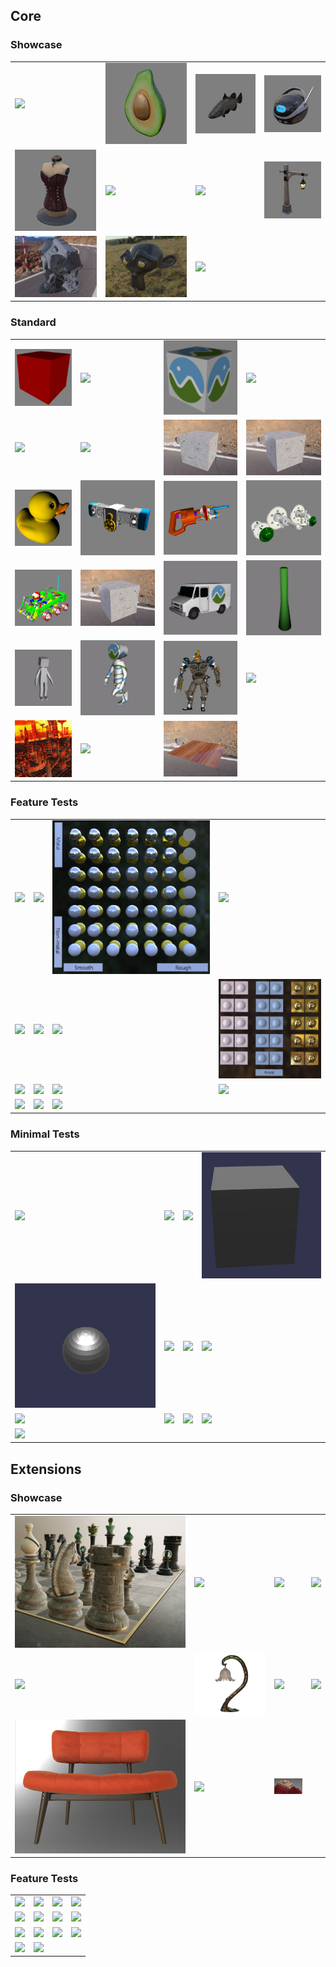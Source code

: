 ## Core
### Showcase

<table style="margin: 0 auto;">
<tr>
<td><a href="https://github.com/KhronosGroup/glTF-Sample-Models/blob/master/2.0/AntiqueCamera"            title="Antique Camera"  ><img src="https://github.com/KhronosGroup/glTF-Sample-Models/raw/master/2.0/AntiqueCamera/screenshot/screenshot.png"            ></a></td>
<td><a href="https://github.com/KhronosGroup/glTF-Sample-Models/blob/master/2.0/Avocado"                  title="Avocado"         ><img src="https://github.com/KhronosGroup/glTF-Sample-Models/raw/master/2.0/Avocado/screenshot/screenshot.jpg"                  ></a></td>
<td><a href="https://github.com/KhronosGroup/glTF-Sample-Models/blob/master/2.0/BarramundiFish"           title="Barramundi Fish" ><img src="https://github.com/KhronosGroup/glTF-Sample-Models/raw/master/2.0/BarramundiFish/screenshot/screenshot.jpg"           ></a></td>
<td><a href="https://github.com/KhronosGroup/glTF-Sample-Models/blob/master/2.0/BoomBox"                  title="Boom Box"        ><img src="https://github.com/KhronosGroup/glTF-Sample-Models/raw/master/2.0/BoomBox/screenshot/screenshot.jpg"                  ></a></td>
</tr>
<tr>
<td><a href="https://github.com/KhronosGroup/glTF-Sample-Models/blob/master/2.0/Corset"                   title="Corset"          ><img src="https://github.com/KhronosGroup/glTF-Sample-Models/raw/master/2.0/Corset/screenshot/screenshot.jpg"                   ></a></td>
<td><a href="https://github.com/KhronosGroup/glTF-Sample-Models/blob/master/2.0/DamagedHelmet"            title="Damaged Helmet"  ><img src="https://github.com/KhronosGroup/glTF-Sample-Models/raw/master/2.0/DamagedHelmet/screenshot/screenshot.png"            ></a></td>
<td><a href="https://github.com/KhronosGroup/glTF-Sample-Models/blob/master/2.0/FlightHelmet"             title="Flight Helmet"   ><img src="https://github.com/KhronosGroup/glTF-Sample-Models/raw/master/2.0/FlightHelmet/screenshot/screenshot.jpg"             ></a></td>
<td><a href="https://github.com/KhronosGroup/glTF-Sample-Models/blob/master/2.0/Lantern"                  title="Lantern"         ><img src="https://github.com/KhronosGroup/glTF-Sample-Models/raw/master/2.0/Lantern/screenshot/screenshot.jpg"                  ></a></td>
</tr>

<tr>
<td><a href="https://github.com/KhronosGroup/glTF-Sample-Models/blob/master/2.0/SciFiHelmet"              title="Sci Fi Helmet"   ><img src="https://github.com/KhronosGroup/glTF-Sample-Models/raw/master/2.0/SciFiHelmet/screenshot/screenshot.jpg"              ></a></td>
<td><a href="https://github.com/KhronosGroup/glTF-Sample-Models/blob/master/2.0/Suzanne"                  title="Suzanne"         ><img src="https://github.com/KhronosGroup/glTF-Sample-Models/raw/master/2.0/Suzanne/screenshot/screenshot.jpg"                  ></a></td>
<td><a href="https://github.com/KhronosGroup/glTF-Sample-Models/blob/master/2.0/WaterBottle"              title="WaterBottle"     ><img src="https://github.com/KhronosGroup/glTF-Sample-Models/raw/master/2.0/WaterBottle/screenshot/screenshot.jpg"              ></a></td>
<td></td>
</tr>
</table>

### Standard

<table style="margin: 0 auto;">
<tr>
<td><a href="https://github.com/KhronosGroup/glTF-Sample-Models/blob/master/2.0/Box"                      title="Box"               ><img src="https://github.com/KhronosGroup/glTF-Sample-Models/raw/master/2.0/Box/screenshot/screenshot.png"                      ></a></td>
<td><a href="https://github.com/KhronosGroup/glTF-Sample-Models/blob/master/2.0/BoxInterleaved"           title="Box Interleaved"   ><img src="https://github.com/KhronosGroup/glTF-Sample-Models/raw/master/2.0/BoxInterleaved/screenshot/screenshot.png"           ></a></td>
<td><a href="https://github.com/KhronosGroup/glTF-Sample-Models/blob/master/2.0/BoxTextured"              title="Box Textured"      ><img src="https://github.com/KhronosGroup/glTF-Sample-Models/raw/master/2.0/BoxTextured/screenshot/screenshot.png"              ></a></td>
<td><a href="https://github.com/KhronosGroup/glTF-Sample-Models/blob/master/2.0/BoxTexturedNonPowerOfTwo" title="Box Textured NPOT" ><img src="https://github.com/KhronosGroup/glTF-Sample-Models/raw/master/2.0/BoxTexturedNonPowerOfTwo/screenshot/screenshot.png" ></a></td>
</tr>

<tr>
<td><a href="https://github.com/KhronosGroup/glTF-Sample-Models/blob/master/2.0/Box%20With%20Spaces"      title="Box With Spaces"   ><img src="https://github.com/KhronosGroup/glTF-Sample-Models/raw/master/2.0/Box%20With%20Spaces/screenshot/screenshot.png"      ></a></td>
<td><a href="https://github.com/KhronosGroup/glTF-Sample-Models/blob/master/2.0/BoxVertexColors"          title="Box Vertex Colors" ><img src="https://github.com/KhronosGroup/glTF-Sample-Models/raw/master/2.0/BoxVertexColors/screenshot/screenshot.png"          ></a></td>
<td><a href="https://github.com/KhronosGroup/glTF-Sample-Models/blob/master/2.0/Cube"                     title="Cube"              ><img src="https://github.com/KhronosGroup/glTF-Sample-Models/raw/master/2.0/Cube/screenshot/screenshot.jpg"                     ></a></td>
<td><a href="https://github.com/KhronosGroup/glTF-Sample-Models/blob/master/2.0/AnimatedCube"             title="Animated Cube"     ><img src="https://github.com/KhronosGroup/glTF-Sample-Models/raw/master/2.0/AnimatedCube/screenshot/screenshot.gif"             ></a></td>
</tr>

<tr>
<td><a href="https://github.com/KhronosGroup/glTF-Sample-Models/blob/master/2.0/Duck"                     title="Duck"              ><img src="https://github.com/KhronosGroup/glTF-Sample-Models/raw/master/2.0/Duck/screenshot/screenshot.png"                     ></a></td>
<td><a href="https://github.com/KhronosGroup/glTF-Sample-Models/blob/master/2.0/2CylinderEngine"          title="2 Cylinder Engine" ><img src="https://github.com/KhronosGroup/glTF-Sample-Models/raw/master/2.0/2CylinderEngine/screenshot/screenshot.png"          ></a></td>
<td><a href="https://github.com/KhronosGroup/glTF-Sample-Models/blob/master/2.0/ReciprocatingSaw"         title="Reciprocating Saw" ><img src="https://github.com/KhronosGroup/glTF-Sample-Models/raw/master/2.0/ReciprocatingSaw/screenshot/screenshot.png"         ></a></td>
<td><a href="https://github.com/KhronosGroup/glTF-Sample-Models/blob/master/2.0/GearboxAssy"              title="Gearbox Assy"      ><img src="https://github.com/KhronosGroup/glTF-Sample-Models/raw/master/2.0/GearboxAssy/screenshot/screenshot.png"              ></a></td>
</tr>

<tr>
<td><a href="https://github.com/KhronosGroup/glTF-Sample-Models/blob/master/2.0/Buggy"                    title="Buggy"             ><img src="https://github.com/KhronosGroup/glTF-Sample-Models/raw/master/2.0/Buggy/screenshot/screenshot.png"                    ></a></td>
<td><a href="https://github.com/KhronosGroup/glTF-Sample-Models/blob/master/2.0/BoxAnimated"              title="Box Animated"      ><img src="https://github.com/KhronosGroup/glTF-Sample-Models/raw/master/2.0/BoxAnimated/screenshot/screenshot.gif"              ></a></td>
<td><a href="https://github.com/KhronosGroup/glTF-Sample-Models/blob/master/2.0/CesiumMilkTruck"          title="Cesium MilkTruck"  ><img src="https://github.com/KhronosGroup/glTF-Sample-Models/raw/master/2.0/CesiumMilkTruck/screenshot/screenshot.gif"          ></a></td>
<td><a href="https://github.com/KhronosGroup/glTF-Sample-Models/blob/master/2.0/RiggedSimple"             title="Rigged Simple"     ><img src="https://github.com/KhronosGroup/glTF-Sample-Models/raw/master/2.0/RiggedSimple/screenshot/screenshot.gif"             ></a></td>
</tr>

<tr>
<td><a href="https://github.com/KhronosGroup/glTF-Sample-Models/blob/master/2.0/RiggedFigure"             title="Rigged Figure"     ><img src="https://github.com/KhronosGroup/glTF-Sample-Models/raw/master/2.0/RiggedFigure/screenshot/screenshot.gif"             ></a></td>
<td><a href="https://github.com/KhronosGroup/glTF-Sample-Models/blob/master/2.0/CesiumMan"                title="Cesium Man"        ><img src="https://github.com/KhronosGroup/glTF-Sample-Models/raw/master/2.0/CesiumMan/screenshot/screenshot.gif"                ></a></td>
<td><a href="https://github.com/KhronosGroup/glTF-Sample-Models/blob/master/2.0/BrainStem"                title="BrainStem"         ><img src="https://github.com/KhronosGroup/glTF-Sample-Models/raw/master/2.0/BrainStem/screenshot/screenshot.gif"                ></a></td>
<td><a href="https://github.com/KhronosGroup/glTF-Sample-Models/blob/master/2.0/Fox"                      title="Fox"               ><img src="https://github.com/KhronosGroup/glTF-Sample-Models/raw/master/2.0/Fox/screenshot/screenshot.jpg"                      ></a></td>
</tr>

<tr>
<td><a href="https://github.com/KhronosGroup/glTF-Sample-Models/blob/master/2.0/VC"                       title="Virtual City"      ><img src="https://github.com/KhronosGroup/glTF-Sample-Models/raw/master/2.0/VC/screenshot/screenshot.gif"                       ></a></td>
<td><a href="https://github.com/KhronosGroup/glTF-Sample-Models/blob/master/2.0/Sponza"                   title="Sponza"            ><img src="https://github.com/KhronosGroup/glTF-Sample-Models/raw/master/2.0/Sponza/screenshot/screenshot.jpg"                   ></a></td>
<td><a href="https://github.com/KhronosGroup/glTF-Sample-Models/blob/master/2.0/TwoSidedPlane"            title="Two Sided Plane"   ><img src="https://github.com/KhronosGroup/glTF-Sample-Models/raw/master/2.0/TwoSidedPlane/screenshot/screenshot.jpg"            ></a></td>
<td></td>
</tr>
</table>

### Feature Tests

<table style="margin: 0 auto;">
<tr>
<td><a href="https://github.com/KhronosGroup/glTF-Sample-Models/blob/master/2.0/AlphaBlendModeTest"             title="Alpha Blend Mode Test"          ><img src="https://github.com/KhronosGroup/glTF-Sample-Models/raw/master/2.0/AlphaBlendModeTest/screenshot/screenshot.png"                ></a></td>
<td><a href="https://github.com/KhronosGroup/glTF-Sample-Models/blob/master/2.0/BoomBoxWithAxes"                title="Boom Box With Axes"             ><img src="https://github.com/KhronosGroup/glTF-Sample-Models/raw/master/2.0/BoomBoxWithAxes/screenshot/screenshot.jpg"                   ></a></td>
<td><a href="https://github.com/KhronosGroup/glTF-Sample-Models/blob/master/2.0/MetalRoughSpheres"              title="Metal Rough Spheres"            ><img src="https://github.com/KhronosGroup/glTF-Sample-Models/raw/master/2.0/MetalRoughSpheres/screenshot/screenshot.png"                 ></a></td>
<td><a href="https://github.com/KhronosGroup/glTF-Sample-Models/blob/master/2.0/MetalRoughSpheresNoTextures"    title="Metal Rough Spheres (Textureless)" ><img src="https://github.com/KhronosGroup/glTF-Sample-Models/raw/master/2.0/MetalRoughSpheresNoTextures/screenshot/screenshot.png"       ></a></td>
</tr>

<tr>
<td><a href="https://github.com/KhronosGroup/glTF-Sample-Models/blob/master/2.0/MorphPrimitivesTest"            title="Morph Primitives Test"          ><img src="https://github.com/KhronosGroup/glTF-Sample-Models/raw/master/2.0/MorphPrimitivesTest/screenshot/screenshot.jpg"               ></a></td>
<td><a href="https://github.com/KhronosGroup/glTF-Sample-Models/blob/master/2.0/MorphStressTest"                title="Morph Stress Test"              ><img src="https://github.com/KhronosGroup/glTF-Sample-Models/raw/master/2.0/MorphStressTest/screenshot/screenshot.jpg"                   ></a></td>
<td><a href="https://github.com/KhronosGroup/glTF-Sample-Models/blob/master/2.0/MultiUVTest"                    title="Multi UV Test"                  ><img src="https://github.com/KhronosGroup/glTF-Sample-Models/raw/master/2.0/MultiUVTest/screenshot/screenshot.jpg"                       ></a></td>
<td><a href="https://github.com/KhronosGroup/glTF-Sample-Models/blob/master/2.0/NormalTangentTest"              title="Normal Tangent Test"            ><img src="https://github.com/KhronosGroup/glTF-Sample-Models/raw/master/2.0/NormalTangentTest/screenshot/screenshot.png"                 ></a></td>
</tr>

<tr>
<td><a href="https://github.com/KhronosGroup/glTF-Sample-Models/blob/master/2.0/NormalTangentMirrorTest"        title="Normal Tangent Mirror Test"     ><img src="https://github.com/KhronosGroup/glTF-Sample-Models/raw/master/2.0/NormalTangentMirrorTest/screenshot/screenshot.png"           ></a></td>
<td><a href="https://github.com/KhronosGroup/glTF-Sample-Models/blob/master/2.0/OrientationTest"                title="Orientation Test"               ><img src="https://github.com/KhronosGroup/glTF-Sample-Models/raw/master/2.0/OrientationTest/screenshot/screenshot.png"                   ></a></td>
<td><a href="https://github.com/KhronosGroup/glTF-Sample-Models/blob/master/2.0/RecursiveSkeletons"             title="Recursive Skeletons"            ><img src="https://github.com/KhronosGroup/glTF-Sample-Models/raw/master/2.0/RecursiveSkeletons/screenshot/screenshot.jpg"                ></a></td>
<td><a href="https://github.com/KhronosGroup/glTF-Sample-Models/blob/master/2.0/TextureCoordinateTest"          title="Texture Coordinate Test"        ><img src="https://github.com/KhronosGroup/glTF-Sample-Models/raw/master/2.0/TextureCoordinateTest/screenshot/screenshot.png"             ></a></td>
</tr>

<tr>
<td><a href="https://github.com/KhronosGroup/glTF-Sample-Models/blob/master/2.0/TextureLinearInterpolationTest" title="Texture Linear Interpolation Test" ><img src="https://github.com/KhronosGroup/glTF-Sample-Models/raw/master/2.0/TextureLinearInterpolationTest/screenshot/screenshot.png"    ></a></td>
<td><a href="https://github.com/KhronosGroup/glTF-Sample-Models/blob/master/2.0/TextureSettingsTest"            title="Texture Settings Test"          ><img src="https://github.com/KhronosGroup/glTF-Sample-Models/raw/master/2.0/TextureSettingsTest/screenshot/screenshot.png"               ></a></td>
<td><a href="https://github.com/KhronosGroup/glTF-Sample-Models/blob/master/2.0/VertexColorTest"                title="Vertex ColorTest"               ><img src="https://github.com/KhronosGroup/glTF-Sample-Models/raw/master/2.0/VertexColorTest/screenshot/screenshot.png"                   ></a></td>
<td></td>
</tr>
</table>

### Minimal Tests

<table style="margin: 0 auto;">
<tr>
<td><a href="https://github.com/KhronosGroup/glTF-Sample-Models/blob/master/2.0/TriangleWithoutIndices"         title="Triangle Without Indices"       ><img src="https://github.com/KhronosGroup/glTF-Sample-Models/raw/master/2.0/TriangleWithoutIndices/screenshot/screenshot.png"            ></a></td>
<td><a href="https://github.com/KhronosGroup/glTF-Sample-Models/blob/master/2.0/Triangle"                       title="Triangle"                       ><img src="https://github.com/KhronosGroup/glTF-Sample-Models/raw/master/2.0/Triangle/screenshot/screenshot.png"                          ></a></td>
<td><a href="https://github.com/KhronosGroup/glTF-Sample-Models/blob/master/2.0/AnimatedTriangle"               title="Animated Triangle"              ><img src="https://github.com/KhronosGroup/glTF-Sample-Models/raw/master/2.0/AnimatedTriangle/screenshot/screenshot.gif"                  ></a></td>
<td><a href="https://github.com/KhronosGroup/glTF-Sample-Models/blob/master/2.0/AnimatedMorphCube"              title="AnimatedMorphCube"              ><img src="https://github.com/KhronosGroup/glTF-Sample-Models/raw/master/2.0/AnimatedMorphCube/screenshot/screenshot.gif"                 ></a></td>
</tr>

<tr>
<td><a href="https://github.com/KhronosGroup/glTF-Sample-Models/blob/master/2.0/AnimatedMorphSphere"            title="Animated Morph Sphere"          ><img src="https://github.com/KhronosGroup/glTF-Sample-Models/raw/master/2.0/AnimatedMorphSphere/screenshot/screenshot.gif"               ></a></td>
<td><a href="https://github.com/KhronosGroup/glTF-Sample-Models/blob/master/2.0/SimpleMeshes"                   title="Simple Meshes"                  ><img src="https://github.com/KhronosGroup/glTF-Sample-Models/raw/master/2.0/SimpleMeshes/screenshot/screenshot.png"                      ></a></td>
<td><a href="https://github.com/KhronosGroup/glTF-Sample-Models/blob/master/2.0/MultipleScenes"                 title="Multiple Scenes"                ><img src="https://github.com/KhronosGroup/glTF-Sample-Models/raw/master/2.0/MultipleScenes/screenshot/screenshot.png"                    ></a></td>
<td><a href="https://github.com/KhronosGroup/glTF-Sample-Models/blob/master/2.0/SimpleMorph"                    title="SimpleMorph"                    ><img src="https://github.com/KhronosGroup/glTF-Sample-Models/raw/master/2.0/SimpleMorph/screenshot/screenshot.png"                       ></a></td>
</tr>

<tr>
<td><a href="https://github.com/KhronosGroup/glTF-Sample-Models/blob/master/2.0/SimpleSparseAccessor"           title="Simple Sparse Accessor"         ><img src="https://github.com/KhronosGroup/glTF-Sample-Models/raw/master/2.0/SimpleSparseAccessor/screenshot/screenshot.png"              ></a></td>
<td><a href="https://github.com/KhronosGroup/glTF-Sample-Models/blob/master/2.0/SimpleSkin"                     title="Simple Skin"                    ><img src="https://github.com/KhronosGroup/glTF-Sample-Models/raw/master/2.0/SimpleSkin/screenshot/screenshot.gif"                        ></a></td>
<td><a href="https://github.com/KhronosGroup/glTF-Sample-Models/blob/master/2.0/Cameras"                        title="Cameras"                        ><img src="https://github.com/KhronosGroup/glTF-Sample-Models/raw/master/2.0/Cameras/screenshot/screenshot.png"                           ></a></td>
<td><a href="https://github.com/KhronosGroup/glTF-Sample-Models/blob/master/2.0/InterpolationTest"              title="Interpolation Test"             ><img src="https://github.com/KhronosGroup/glTF-Sample-Models/raw/master/2.0/InterpolationTest/screenshot/screenshot.gif"                 ></a></td>
</tr>

<tr>
<td><a href="https://github.com/KhronosGroup/glTF-Sample-Models/blob/master/2.0/Unicode%E2%9D%A4%E2%99%BBTest"  title="Unicode Test"                   ><img src="https://github.com/KhronosGroup/glTF-Sample-Models/raw/master/2.0/Unicode%E2%9D%A4%E2%99%BBTest/screenshot/screenshot.png"     ></a></td>
<td></td>
<td></td>
<td></td>
</tr>
</table>

## Extensions
### Showcase

<table style="margin: 0 auto;">
<tr>
<td><a href="https://github.com/KhronosGroup/glTF-Sample-Models/blob/master/2.0/ABeautifulGame"                 title="A Beautiful Game"               ><img src="https://github.com/KhronosGroup/glTF-Sample-Models/raw/master/2.0/ABeautifulGame/screenshot/screenshot.jpg"                    ></a></td>
<td><a href="https://github.com/KhronosGroup/glTF-Sample-Models/blob/master/2.0/DragonAttenuation"              title="Dragon Attenuation"             ><img src="https://github.com/KhronosGroup/glTF-Sample-Models/raw/master/2.0/DragonAttenuation/screenshot/screenshot.jpg"                 ></a></td>
<td><a href="https://github.com/KhronosGroup/glTF-Sample-Models/blob/master/2.0/GlamVelvetSofa"                 title="Glam Velvet Sofa"               ><img src="https://github.com/KhronosGroup/glTF-Sample-Models/raw/master/2.0/GlamVelvetSofa/screenshot/screenshot.jpg"                    ></a></td>
<td><a href="https://github.com/KhronosGroup/glTF-Sample-Models/blob/master/2.0/IridescenceLamp"                title="Iridescence Lamp"               ><img src="https://github.com/KhronosGroup/glTF-Sample-Models/raw/master/2.0/IridescenceLamp/screenshot/screenshot.jpg"                   ></a></td>
</tr>

<tr>
<td><a href="https://github.com/KhronosGroup/glTF-Sample-Models/blob/master/2.0/IridescentDishWithOlives"       title="Iridescent Dish with Olives"    ><img src="https://github.com/KhronosGroup/glTF-Sample-Models/raw/master/2.0/IridescentDishWithOlives/screenshot/screenshot.jpg"          ></a></td>
<td><a href="https://github.com/KhronosGroup/glTF-Sample-Models/blob/master/2.0/LightsPunctualLamp"             title="Lights Punctual Lamp"           ><img src="https://github.com/KhronosGroup/glTF-Sample-Models/raw/master/2.0/LightsPunctualLamp/screenshot/screenshot.png"                ></a></td>
<td><a href="https://github.com/KhronosGroup/glTF-Sample-Models/blob/master/2.0/MaterialsVariantsShoe"          title="Materials Variants Shoe"        ><img src="https://github.com/KhronosGroup/glTF-Sample-Models/raw/master/2.0/MaterialsVariantsShoe/screenshot/screenshot.jpg"             ></a></td>
<td><a href="https://github.com/KhronosGroup/glTF-Sample-Models/blob/master/2.0/MosquitoInAmber"                title="Mosquito In Amber"              ><img src="https://github.com/KhronosGroup/glTF-Sample-Models/raw/master/2.0/MosquitoInAmber/screenshot/screenshot.jpg"                   ></a></td>
</tr>

<tr>
<td><a href="https://github.com/KhronosGroup/glTF-Sample-Models/blob/master/2.0/SheenChair"                     title="Sheen Chair"                    ><img src="https://github.com/KhronosGroup/glTF-Sample-Models/raw/master/2.0/SheenChair/screenshot/screenshot.jpg"                        ></a></td>
<td><a href="https://github.com/KhronosGroup/glTF-Sample-Models/blob/master/2.0/SheenCloth"                     title="Sheen Cloth"                    ><img src="https://github.com/KhronosGroup/glTF-Sample-Models/raw/master/2.0/SheenCloth/screenshot/screenshot.jpg"                        ></a></td>
<td><a href="https://github.com/KhronosGroup/glTF-Sample-Models/blob/master/2.0/ToyCar"                         title="Toy Car"                        ><img src="https://github.com/KhronosGroup/glTF-Sample-Models/raw/master/2.0/ToyCar/screenshot/screenshot.jpg"                            ></a></td>
<td></td>
</tr>
</table>

### Feature Tests

<table style="margin: 0 auto;">
<tr>
<td><a href="https://github.com/KhronosGroup/glTF-Sample-Models/blob/master/2.0/AttenuationTest"                title="Attenuation Test"               ><img src="https://github.com/KhronosGroup/glTF-Sample-Models/raw/master/2.0/AttenuationTest/screenshot/screenshot.jpg"                   ></a></td>
<td><a href="https://github.com/KhronosGroup/glTF-Sample-Models/blob/master/2.0/ClearCoatTest"                  title="Clear Coat Test"                ><img src="https://github.com/KhronosGroup/glTF-Sample-Models/raw/master/2.0/ClearCoatTest/screenshot/screenshot.jpg"                     ></a></td>
<td><a href="https://github.com/KhronosGroup/glTF-Sample-Models/blob/master/2.0/EmissiveStrengthTest"           title="Emissive Strength Test"         ><img src="https://github.com/KhronosGroup/glTF-Sample-Models/raw/master/2.0/EmissiveStrengthTest/screenshot/screenshot.jpg"              ></a></td>
<td><a href="https://github.com/KhronosGroup/glTF-Sample-Models/blob/master/2.0/EnvironmentTest"                title="Environment Test"               ><img src="https://github.com/KhronosGroup/glTF-Sample-Models/raw/master/2.0/EnvironmentTest/screenshot/screenshot.jpg"                   ></a></td>
</tr>

<tr>
<td><a href="https://github.com/KhronosGroup/glTF-Sample-Models/blob/master/2.0/IridescenceDielectricSpheres"   title="Iridescence Dielectric Spheres" ><img src="https://github.com/KhronosGroup/glTF-Sample-Models/raw/master/2.0/IridescenceDielectricSpheres/screenshot/screenshot.jpg"      ></a></td>
<td><a href="https://github.com/KhronosGroup/glTF-Sample-Models/blob/master/2.0/IridescenceMetallicSpheres"     title="Iridescence Metallic Spheres"   ><img src="https://github.com/KhronosGroup/glTF-Sample-Models/raw/master/2.0/IridescenceMetallicSpheres/screenshot/screenshot.jpg"        ></a></td>
<td><a href="https://github.com/KhronosGroup/glTF-Sample-Models/blob/master/2.0/IridescenceSuzanne"             title="Iridescence Suzanne"            ><img src="https://github.com/KhronosGroup/glTF-Sample-Models/raw/master/2.0/IridescenceSuzanne/screenshot/screenshot.jpg"                ></a></td>
<td><a href="https://github.com/KhronosGroup/glTF-Sample-Models/blob/master/2.0/SpecGlossVsMetalRough"          title="SpecGloss Vs MetalRough"        ><img src="https://github.com/KhronosGroup/glTF-Sample-Models/raw/master/2.0/SpecGlossVsMetalRough/screenshot/screenshot.jpg"             ></a></td>
</tr>

<tr>
<td><a href="https://github.com/KhronosGroup/glTF-Sample-Models/blob/master/2.0/SpecularTest"                   title="Specular Test"                  ><img src="https://github.com/KhronosGroup/glTF-Sample-Models/raw/master/2.0/SpecularTest/screenshot/screenshot.jpg"                      ></a></td>
<td><a href="https://github.com/KhronosGroup/glTF-Sample-Models/blob/master/2.0/TextureTransformTest"           title="Texture Transform Test"         ><img src="https://github.com/KhronosGroup/glTF-Sample-Models/raw/master/2.0/TextureTransformTest/screenshot/screenshot.jpg"              ></a></td>
<td><a href="https://github.com/KhronosGroup/glTF-Sample-Models/blob/master/2.0/TextureTransformMultiTest"      title="Texture Transform Multi Test"   ><img src="https://github.com/KhronosGroup/glTF-Sample-Models/raw/master/2.0/TextureTransformMultiTest/screenshot/screenshot.jpg"         ></a></td>
<td><a href="https://github.com/KhronosGroup/glTF-Sample-Models/blob/master/2.0/TransmissionRoughnessTest"      title="Transmission Roughness Test"    ><img src="https://github.com/KhronosGroup/glTF-Sample-Models/raw/master/2.0/TransmissionRoughnessTest/screenshot/screenshot.jpg"         ></a></td>
</tr>

<tr>
<td><a href="https://github.com/KhronosGroup/glTF-Sample-Models/blob/master/2.0/TransmissionTest"               title="Transmission Test"              ><img src="https://github.com/KhronosGroup/glTF-Sample-Models/raw/master/2.0/TransmissionTest/screenshot/screenshot.jpg"                  ></a></td>
<td><a href="https://github.com/KhronosGroup/glTF-Sample-Models/blob/master/2.0/UnlitTest"                      title="Unlit Test"                     ><img src="https://github.com/KhronosGroup/glTF-Sample-Models/raw/master/2.0/UnlitTest/screenshot/screenshot.png"                         ></a></td>
<td></td>
<td></td>
</tr>
</table>
